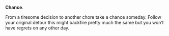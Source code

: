 **Chance**.

From a tiresome decision to another chore take a chance someday. Follow your original detour this might backfire pretty much the same but you won’t have regrets on any other day.
